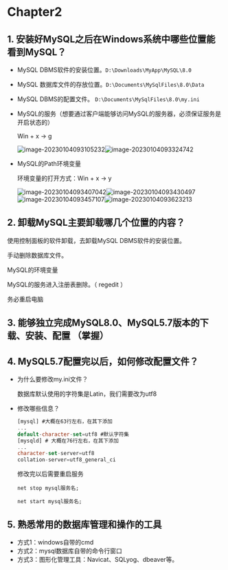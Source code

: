 # Chapter2

## 1. 安装好MySQL之后在Windows系统中哪些位置能看到MySQL？

- MySQL DBMS软件的安装位置。`D:\Downloads\MyApp\MySQL\8.0`

- MySQL 数据库文件的存放位置。`D:\Documents\MySqlFiles\8.0\Data`

- MySQL DBMS的配置文件。 `D:\Documents\MySqlFiles\8.0\my.ini`

- MySQL的服务（想要通过客户端能够访问MySQL的服务器，必须保证服务是开启状态的）

  Win + x $\rightarrow$ g

  ![image-20230104093105232](./assets/image-20230104093105232.png)![image-20230104093324742](./assets/image-20230104093324742.png)

- MySQL的Path环境变量

  环境变量的打开方式：Win + x $\rightarrow$ y

  ![image-20230104093407042](./assets/image-20230104093407042.png)![image-20230104093430497](./assets/image-20230104093430497.png)![image-20230104093457107](./assets/image-20230104093457107.png)![image-20230104093623213](./assets/image-20230104093623213.png)

## 2. 卸载MySQL主要卸载哪几个位置的内容？

使用控制面板的软件卸载，去卸载MySQL DBMS软件的安装位置。

手动删除数据库文件。

MySQL的环境变量

MySQL的服务进入注册表删除。（ regedit ）

务必重启电脑

## 3. 能够独立完成MySQL8.0、MySQL5.7版本的下载、安装、配置 （**掌握**）

## 4. MySQL5.7配置完以后，如何修改配置文件？

- 为什么要修改my.ini文件？

  数据库默认使用的字符集是Latin，我们需要改为utf8

- 修改哪些信息？

  ```sql
  [mysql] #大概在63行左右，在其下添加
  ...
  default-character-set=utf8 #默认字符集
  [mysqld] # 大概在76行左右，在其下添加
  ...
  character-set-server=utf8
  collation-server=utf8_general_ci
  ```

  修改完以后需要重启服务

  ```shell
  net stop mysql服务名;
  
  net start mysql服务名;
  ```

## 5. 熟悉常用的数据库管理和操作的工具

- 方式1：windows自带的cmd
- 方式2：mysql数据库自带的命令行窗口
- 方式3：图形化管理工具：Navicat、SQLyog、dbeaver等。









































































